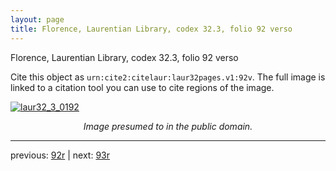 ```yaml
---
layout: page
title: Florence, Laurentian Library, codex 32.3, folio 92 verso
---
```


Florence, Laurentian Library, codex 32.3, folio 92 verso

Cite this object as `urn:cite2:citelaur:laur32pages.v1:92v`.  The full image is linked to a citation tool you can use to cite regions of the image.

[![laur32_3_0192](http://www.homermultitext.org/iipsrv?IIIF=/project/homer/pyramidal/deepzoom/citelaur/laur32imgs/v1/laur32_3_0192.tif/full/800,/0/default.jpg)](http://www.homermultitext.org/ict2/?urn=urn:cite2:citelaur:laur32imgs.v1:laur32_3_0192) 

<p style="text-align: center; font-style: italic;">Image presumed to in the public domain.</p>

---

previous: [92r](../92r/) | next: [93r](../93r/)